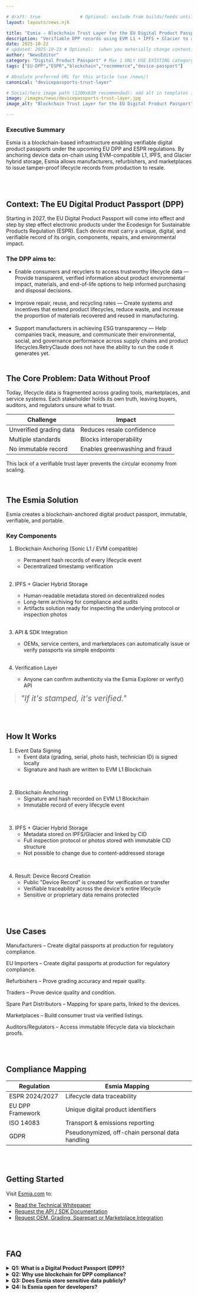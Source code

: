 ```yaml
---

# draft: true               # Optional: exclude from builds/feeds until ready
layout: layouts/news.njk

title: "Esmia — Blockchain Trust Layer for the EU Digital Product Passport (2027)" # (≤ 90 chars)
description: "Verifiable DPP records using EVM L1 + IPFS + Glacier to anchor lifecycle data." # (150–180 chars; no quotes inside)
date: 2025-10-22  
# updated: 2025-10-23 # Optional:  (when you materially change content)
author: "NewsEditor" 
category: "Digital Product Passport" # Max 1 ONLY USE EXISTING category/folder
tags: ["EU-DPP","ESPR","blockchain","recommerce","device-passport"]

# Absolute preferred URL for this article (use /news/)
canonical: "devicepassports-trust-layer"

# Social/hero image path (1200x630 recommended); add alt in templates if you don’t store it here
image: /images/news/devicepassports-trust-layer.jpg
image_alt: "Blockchain Trust Layer for the EU Digital Product Passport"

---
```



### Executive Summary

Esmia is a blockchain-based infrastructure enabling verifiable digital product passports under the upcoming EU DPP and ESPR regulations. By anchoring device data on-chain using EVM-compatible L1, IPFS, and Glacier hybrid storage, Esmia allows manufacturers, refurbishers, and marketplaces to issue tamper-proof lifecycle records from production to resale. 

 
 <br>
  <br>

## Context: The EU Digital Product Passport (DPP)

Starting in 2027, the EU Digital Product Passport will come into effect and step by step effect  electronic products under the Ecodesign for Sustainable Products Regulation (ESPR). Each device must carry a unique, digital, and verifiable record of its origin, components, repairs, and environmental impact.

### The DPP aims to:



- Enable consumers and recyclers to access trustworthy lifecycle data — Provide transparent, verified information about product environmental impact, materials, and end-of-life options to help informed purchasing and disposal decisions.  
  <br>
- Improve repair, reuse, and recycling rates — Create systems and incentives that extend product lifecycles, reduce waste, and increase the proportion of materials recovered and reused in manufacturing.  
  <br>
- Support manufacturers in achieving ESG transparency — Help companies track, measure, and communicate their environmental, social, and governance performance across supply chains and product lifecycles.RetryClaude does not have the ability to run the code it generates yet.  
  <br>
 
## The Core Problem: Data Without Proof

Today, lifecycle data is fragmented across grading tools, marketplaces, and service systems. Each stakeholder holds its own truth, leaving buyers, auditors, and regulators unsure what to trust.


| Challenge | Impact |
|-----------|--------|
| Unverified grading data | Reduces resale confidence |
| Multiple standards | Blocks interoperability |
| No immutable record | Enables greenwashing and fraud |

 

This lack of a verifiable trust layer prevents the circular economy from scaling.

  <br>

## The Esmia Solution

Esmia creates a blockchain-anchored digital product passport, immutable, verifiable, and portable.

 

### Key Components

 

1. Blockchain Anchoring (Sonic L1 / EVM compatible)
   - Permanent hash records of every lifecycle event
   - Decentralized timestamp verification  <br>
    <br>
2. IPFS + Glacier Hybrid Storage
   - Human-readable metadata stored on decentralized nodes
   - Long-term archiving for compliance and audits
   - Artifacts solution ready for inspecting the underlying protocol or inspection photos  <br>
    <br>

3. API & SDK Integration
   - OEMs, service centers, and marketplaces can automatically issue or verify passports via simple endpoints  <br>
    <br>

4. Verification Layer
   - Anyone can confirm authenticity via the Esmia Explorer or verify() API  <br>

> <i style="font-size: 1.5em;">"If it's stamped, it's verified."</i>
  <br>
   <br>

## How It Works

1. Event Data Signing
   - Event data (grading, serial, photo hash, technician ID) is signed locally
   - Signature and hash are written to EVM L1 Blockchain <br>
<br>

2. Blockchain Anchoring
   - Signature and hash recorded on EVM L1 Blockchain
   - Immutable record of every lifecycle event <br>
<br>

3. IPFS + Glacier Hybrid Storage
   - Metadata stored on IPFS/Glacier and linked by CID
   - Full inspection protocol or photos stored with immutable CID structure
   - Not possible to change due to content-addressed storage <br>
 <br>
  
4. Result: Device Record Creation
   - Public "Device Record" is created for verification or transfer
   - Verifiable traceability across the device's entire lifecycle
   - Sensitive or proprietary data remains protected <br>

<br>
 <br>

## Use Cases

Manufacturers – Create digital passports at production for regulatory compliance.

EU Importers – Create digital passports at production for regulatory compliance.

Refurbishers – Prove grading accuracy and repair quality.

Traders – Prove device quality and condition.

Spare Part Distributors – Mapping for spare parts, linked to the devices.

Marketplaces – Build consumer trust via verified listings.

Auditors/Regulators – Access immutable lifecycle data via blockchain proofs.
 
<br>
<br>

## Compliance Mapping
 

| Regulation | Esmia Mapping |
|-----------|-------------------|
| ESPR 2024/2027 | Lifecycle data traceability |
| EU DPP Framework | Unique digital product identifiers |
| ISO 14083 | Transport & emissions reporting |
| GDPR | Pseudonymized, off-chain personal data handling |

 
<br>
<br>

## Getting Started
 


Visit [Esmia.com](https://Esmia.com) to:

- [Read the Technical Whitepaper](https://Esmia.com/whitepaper)
- [Request the API / SDK Documentation](https://Esmia.com/api-docs)
- [Request OEM, Grading, Sparepart or Marketplace Integration](mailto:onboarding@Esmia.com)

<br>
<br>

## FAQ
 

<details>
<summary><strong>Q1: What is a Digital Product Passport (DPP)?</strong></summary>

A DPP is a mandatory EU record containing lifecycle and environmental data for each product, designed to make products traceable and sustainable.

</details>

<details>
<summary><strong>Q2: Why use blockchain for DPP compliance?</strong></summary>

Because blockchain provides immutability and transparency, ensuring lifecycle events cannot be altered after the fact.

</details>

<details>
<summary><strong>Q3: Does Esmia store sensitive data publicly?</strong></summary>

No. Only hashed or pseudonymized data is stored on-chain. Full event data remains private and accessible only via permissioned nodes or APIs.

</details>

<details>
<summary><strong>Q4: Is Esmia open for developers?</strong></summary>

Yes, an SDK and REST API are available for integration with reverse, wms, grading, ERP, or marketplace systems.

</details>